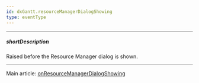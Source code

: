 ```yaml
---
id: dxGantt.resourceManagerDialogShowing
type: eventType
---
```

---
##### shortDescription
Raised before the Resource Manager dialog is shown.

---
Main article: [onResourceManagerDialogShowing](/Documentation/ApiReference/UI_Components/dxGantt/Configuration/#onResourceManagerDialogShowing)